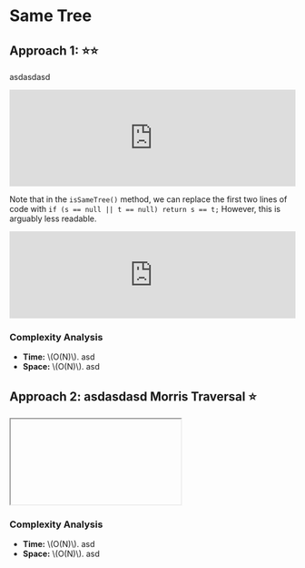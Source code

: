 # Same Tree

<!------------------------------------------------------------------------------------------------------------------------------------->

<!-- MathJax -->
<script src="https://polyfill.io/v3/polyfill.min.js?features=es6"></script>
<script id="MathJax-script" async src="https://cdn.jsdelivr.net/npm/mathjax@3/es5/tex-mml-chtml.js"></script>

<!------------------------------------------------------------------------------------------------------------------------------------->

## Approach 1: ⭐⭐

asdasdasd

<iframe src="https://leetcode.com/playground/YBK6uUWS/shared" frameBorder="0" width="100%" height="170"></iframe>

Note that in the `isSameTree()` method, we can replace the first two lines of code with `if (s == null || t == null) return s == t;`
However, this is arguably less readable.

<iframe src="https://leetcode.com/playground/5iVSvYX2/shared" frameBorder="0" width="100%" height="153"></iframe>

### Complexity Analysis
- <div><b>Time:</b> \(O(N)\). asd</div>
- <div><b>Space:</b> \(O(N)\). asd</div>

<!------------------------------------------------------------------------------------------------------------------------------------->

## Approach 2: asdasdasd Morris Traversal ⭐

<iframe></iframe>

### Complexity Analysis
- <div><b>Time:</b> \(O(N)\). asd</div>
- <div><b>Space:</b> \(O(N)\). asd</div>

<!------------------------------------------------------------------------------------------------------------------------------------->
